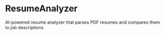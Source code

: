 # ResumeAnalyzer
 AI-powered resume analyzer that parses PDF resumes and compares them to job descriptions

